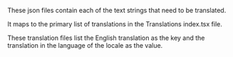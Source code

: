 These json files contain each of the text strings that need to be translated.

It maps to the primary list of translations in the Translations index.tsx file.

These translation files list the English translation as the key and the translation in the language of the locale as the value.
